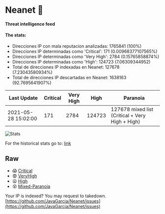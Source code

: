 # Neanet :hocho:
#### Threat intelligence feed
#### The stats:

- Direcciones IP con mala reputacion analizadas: 1765841 (100%)
- Direcciones IP determinadas como 'Critical':  171 (0.00968377107565%)
- Direcciones IP determinadas como 'Very High':  2784 (0.15765858874%)
- Direcciones IP determinadas como 'High':  124723 (7.06309344952)
- Total de direcciones IP indexadas en Neanet:  127678 (7.23043580934%)
- Total de direcciones IP descartadas en Neanet:  1638163 (92.7695641907%)

| Last Update | Critical | Very High | High | Paranoia |
| --- | --- | --- | --- | --- |
| 2021-05-28 15:02:00 | 171 | 2784 | 124723 | 127678 mixed list (Critical + Very High + High)|

![Stats](https://docs.google.com/spreadsheets/d/e/2PACX-1vSnaNMIXVabIpDJjufMlzH7poXnshF3mgd8Is1g9ytUEzVsP5my4Trn8f-xkoLLQ38xpL3HtmUexLo6/pubchart?oid=501124687&format=image)

For the historical stats go to: [link](/stats.csv)
## Raw
- :scream: [Critical](https://raw.githubusercontent.com/JavaGarcia/Neanet/master/blacklists/neanet_critical.txt)
- :fearful: [VeryHigh](https://raw.githubusercontent.com/JavaGarcia/Neanet/master/blacklists/neanet_veryHigh.txtt)
- :frowning: [High](https://raw.githubusercontent.com/JavaGarcia/Neanet/master/blacklists/neanet_high.txt)
- :dizzy_face: [Mixed-Paranoia](https://raw.githubusercontent.com/JavaGarcia/Neanet/master/blacklists/neanet_all.txt)


Your IP is indexed? You may request to takedown. [https://github.com/JavaGarcia/Neanet/issues](https://github.com/JavaGarcia/Neanet/issues)






































































































































































































































































































































































































































































































































































































































































































































































































































































































































































































































































































































































































































































































































































































































































































































































































































































































































































































































































































































































































































































































































































































































































































































































































































































































































































































































































































































































































































































































































































































































































































































































































































































































































































































































































































































































































































































































































































































































































































































































































































































































































































































































































































































































































































































































































































































































































































































































































































































































































































































































































































































































































































































































































































































































































































































































































































































































































































































































































































































































































































































































































































































































































































































































































































































































































































































































































































































































































































































